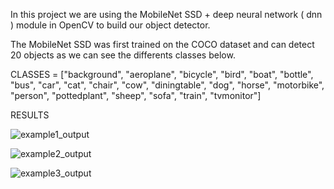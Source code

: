 
In this project we are using the MobileNet SSD + deep neural network ( dnn ) module in OpenCV to build our object detector.

The MobileNet SSD was first trained on the COCO dataset and can detect 20 objects as we can see the differents classes below.

CLASSES = ["background", "aeroplane", "bicycle", "bird", "boat",
	"bottle", "bus", "car", "cat", "chair", "cow", "diningtable",
	"dog", "horse", "motorbike", "person", "pottedplant", "sheep",
	"sofa", "train", "tvmonitor"]



RESULTS

![example1_output](https://user-images.githubusercontent.com/44145876/49221644-b6e84a00-f414-11e8-9778-b0e8d9ec8b31.png)

![example2_output](https://user-images.githubusercontent.com/44145876/49221755-fdd63f80-f414-11e8-8081-2f8fb246bc86.png)

![example3_output](https://user-images.githubusercontent.com/44145876/49221840-370eaf80-f415-11e8-809c-31f92ad4e4d5.png)

